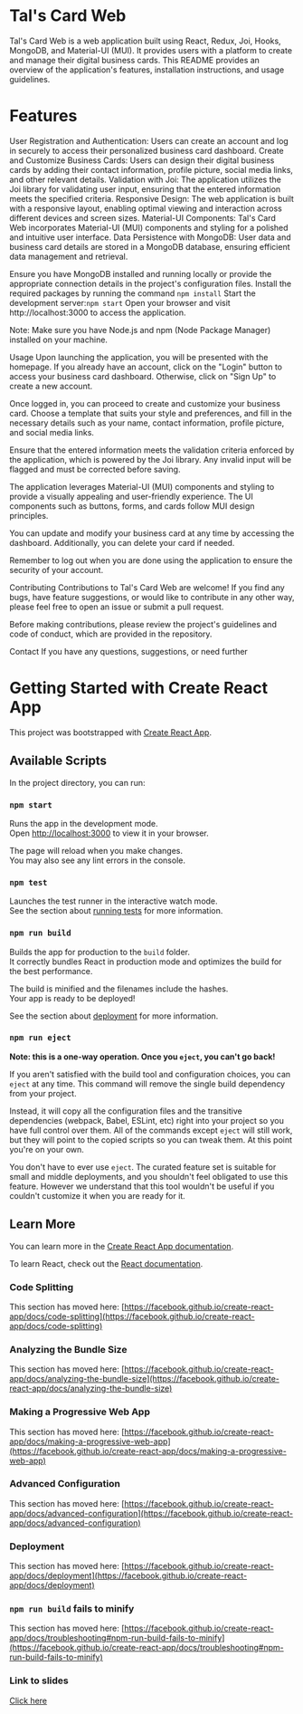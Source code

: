 # Tal's Card Web

Tal's Card Web is a web application built using React, Redux, Joi, Hooks, MongoDB, and Material-UI (MUI). It provides users with a platform to create and manage their digital business cards. This README provides an overview of the application's features, installation instructions, and usage guidelines.

# Features

User Registration and Authentication: Users can create an account and log in securely to access their personalized business card dashboard.
Create and Customize Business Cards: Users can design their digital business cards by adding their contact information, profile picture, social media links, and other relevant details.
Validation with Joi: The application utilizes the Joi library for validating user input, ensuring that the entered information meets the specified criteria.
Responsive Design: The web application is built with a responsive layout, enabling optimal viewing and interaction across different devices and screen sizes.
Material-UI Components: Tal's Card Web incorporates Material-UI (MUI) components and styling for a polished and intuitive user interface.
Data Persistence with MongoDB: User data and business card details are stored in a MongoDB database, ensuring efficient data management and retrieval.

Ensure you have MongoDB installed and running locally or provide the appropriate connection details in the project's configuration files.
Install the required packages by running the command `npm install`
Start the development server:`npm start`
Open your browser and visit http://localhost:3000 to access the application.

Note: Make sure you have Node.js and npm (Node Package Manager) installed on your machine.

Usage
Upon launching the application, you will be presented with the homepage. If you already have an account, click on the "Login" button to access your business card dashboard. Otherwise, click on "Sign Up" to create a new account.

Once logged in, you can proceed to create and customize your business card. Choose a template that suits your style and preferences, and fill in the necessary details such as your name, contact information, profile picture, and social media links.

Ensure that the entered information meets the validation criteria enforced by the application, which is powered by the Joi library. Any invalid input will be flagged and must be corrected before saving.

The application leverages Material-UI (MUI) components and styling to provide a visually appealing and user-friendly experience. The UI components such as buttons, forms, and cards follow MUI design principles.

You can update and modify your business card at any time by accessing the dashboard. Additionally, you can delete your card if needed.

Remember to log out when you are done using the application to ensure the security of your account.

Contributing
Contributions to Tal's Card Web are welcome! If you find any bugs, have feature suggestions, or would like to contribute in any other way, please feel free to open an issue or submit a pull request.

Before making contributions, please review the project's guidelines and code of conduct, which are provided in the repository.

Contact
If you have any questions, suggestions, or need further

# Getting Started with Create React App

This project was bootstrapped with [Create React App](https://github.com/facebook/create-react-app).

## Available Scripts

In the project directory, you can run:

### `npm start`

Runs the app in the development mode.\
Open [http://localhost:3000](http://localhost:3000) to view it in your browser.

The page will reload when you make changes.\
You may also see any lint errors in the console.

### `npm test`

Launches the test runner in the interactive watch mode.\
See the section about [running tests](https://facebook.github.io/create-react-app/docs/running-tests) for more information.

### `npm run build`

Builds the app for production to the `build` folder.\
It correctly bundles React in production mode and optimizes the build for the best performance.

The build is minified and the filenames include the hashes.\
Your app is ready to be deployed!

See the section about [deployment](https://facebook.github.io/create-react-app/docs/deployment) for more information.

### `npm run eject`

**Note: this is a one-way operation. Once you `eject`, you can't go back!**

If you aren't satisfied with the build tool and configuration choices, you can `eject` at any time. This command will remove the single build dependency from your project.

Instead, it will copy all the configuration files and the transitive dependencies (webpack, Babel, ESLint, etc) right into your project so you have full control over them. All of the commands except `eject` will still work, but they will point to the copied scripts so you can tweak them. At this point you're on your own.

You don't have to ever use `eject`. The curated feature set is suitable for small and middle deployments, and you shouldn't feel obligated to use this feature. However we understand that this tool wouldn't be useful if you couldn't customize it when you are ready for it.

## Learn More

You can learn more in the [Create React App documentation](https://facebook.github.io/create-react-app/docs/getting-started).

To learn React, check out the [React documentation](https://reactjs.org/).

### Code Splitting

This section has moved here: [https://facebook.github.io/create-react-app/docs/code-splitting](https://facebook.github.io/create-react-app/docs/code-splitting)

### Analyzing the Bundle Size

This section has moved here: [https://facebook.github.io/create-react-app/docs/analyzing-the-bundle-size](https://facebook.github.io/create-react-app/docs/analyzing-the-bundle-size)

### Making a Progressive Web App

This section has moved here: [https://facebook.github.io/create-react-app/docs/making-a-progressive-web-app](https://facebook.github.io/create-react-app/docs/making-a-progressive-web-app)

### Advanced Configuration

This section has moved here: [https://facebook.github.io/create-react-app/docs/advanced-configuration](https://facebook.github.io/create-react-app/docs/advanced-configuration)

### Deployment

This section has moved here: [https://facebook.github.io/create-react-app/docs/deployment](https://facebook.github.io/create-react-app/docs/deployment)

### `npm run build` fails to minify

This section has moved here: [https://facebook.github.io/create-react-app/docs/troubleshooting#npm-run-build-fails-to-minify](https://facebook.github.io/create-react-app/docs/troubleshooting#npm-run-build-fails-to-minify)

### Link to slides

[Click here](https://docs.google.com/presentation/d/1Nof_WWcg-Tg_jncJvnNKR7JJ9GIfZ7U-kgOvqQzeKj8/edit?usp=sharing)
